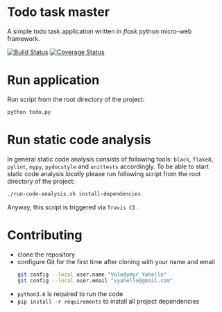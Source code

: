 # Todo task master
A simple todo task application written in _flask_ python micro-web framework.

[![Build Status](https://travis-ci.org/vyahello/todo-task-manager.svg?branch=master)](https://travis-ci.org/vyahello/todo-task-manager)
[![Coverage Status](https://coveralls.io/repos/github/vyahello/todo-task-manager/badge.svg?branch=master)](https://coveralls.io/github/vyahello/todo-task-manager?branch=master)

# Run application
Run script from the root directory of the project:
```bash
python todo.py
```

# Run static code analysis
In general static code analysis consists of following tools: `black`, `flake8`, `pylint`, `mypy`, `pydocstyle` and `unittests` accordingly.
To be able to start static code analysis _locally_ please run following script from the root directory of the project:
```bash
./run-code-analysis.sh install-dependencies
```
Anyway, this script is triggered via `Travis CI` .

# Contributing

- clone the repository
- configure Git for the first time after cloning with your name and email
  ```bash
  git config --local user.name "Volodymyr Yahello"
  git config --local user.email "vyahello@gmail.com"
  ```
- `python3.6` is required to run the code
- `pip install -r requirements` to install all project dependencies
